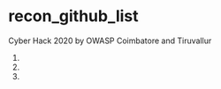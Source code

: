 # recon_github_list
Cyber Hack 2020 by OWASP Coimbatore and Tiruvallur

1. [](https://github.com/projectdiscovery/nuclei-templates)
2. [](https://github.com/danielmiessler/SecLists)
3. [](https://github.com/OWASP/Amass)


